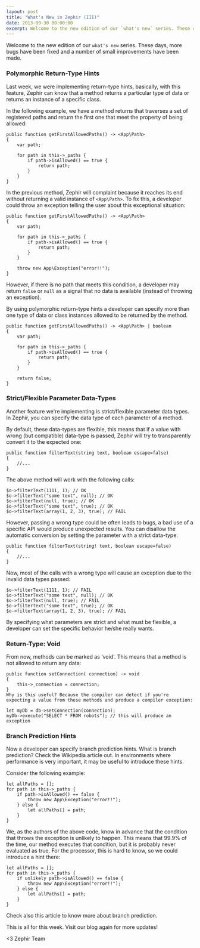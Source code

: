 ```yaml
---
layout: post
title: "What's New in Zephir (III)"
date: 2013-09-30 00:00:00
excerpt: Welcome to the new edition of our `what's new` series. These days, more bugs have been fixed and a number of small improvements have been made...
---
```


Welcome to the new edition of our `what's new` series. These days, more bugs have been fixed and a number of small improvements have been made.

### Polymorphic Return-Type Hints
Last week, we were implementing return-type hints, basically, with this feature, Zephir can know that a method returns a particular type of data or returns an instance of a specific class.

In the following example, we have a method returns that traverses a set of registered paths and return the first one that meet the property of being allowed:

```zephir
public function getFirstAllowedPaths() -> <App\Path>
{
    var path;
    
    for path in this->_paths {
        if path->isAllowed() == true {
            return path;
        }
    }
}
```

In the previous method, Zephir will complaint because it reaches its end without returning a valid instance of `<App\Path>`. To fix this, a developer could throw an exception telling the user about this exceptional situation:

```zephir
public function getFirstAllowedPaths() -> <App\Path>
{
    var path;
    
    for path in this->_paths {
        if path->isAllowed() == true {
            return path;
        }
    }

    throw new App\Exception("error!!");
}
```

However, if there is no path that meets this condition, a developer may return `false` or `null` as a signal that no data is available (instead of throwing an exception).

By using polymorphic return-type hints a developer can specify more than one type of data or class instances allowed to be returned by the method.

```zephir
public function getFirstAllowedPaths() -> <App\Path> | boolean
{
    var path;
    
    for path in this->_paths {
        if path->isAllowed() == true {
            return path;
        }
    }

    return false;
}
```

### Strict/Flexible Parameter Data-Types
Another feature we're implementing is strict/flexible parameter data types. In Zephir, you can specify the data type of each parameter of a method.

By default, these data-types are flexible, this means that if a value with wrong (but compatible) data-type is passed, Zephir will try to transparently convert it to the expected one:

```zephir
public function filterText(string text, boolean escape=false)
{
    //...
}
```

The above method will work with the following calls:

```zephir
$o->filterText(1111, 1); // OK
$o->filterText("some text", null); // OK
$o->filterText(null, true); // OK
$o->filterText("some text", true); // OK
$o->filterText(array(1, 2, 3), true); // FAIL
```

However, passing a wrong type could be often leads to bugs, a bad use of a specific API would produce unexpected results. You can disallow the automatic conversion by setting the parameter with a strict data-type:

```zephir
public function filterText(string! text, boolean escape=false)
{
    //...
}
```

Now, most of the calls with a wrong type will cause an exception due to the invalid data types passed:

```zephir
$o->filterText(1111, 1); // FAIL
$o->filterText("some text", null); // OK
$o->filterText(null, true); // FAIL
$o->filterText("some text", true); // OK
$o->filterText(array(1, 2, 3), true); // FAIL
```

By specifying what parameters are strict and what must be flexible, a developer can set the specific behavior he/she really wants.

### Return-Type: Void
From now, methods can be marked as ‘void'. This means that a method is not allowed to return any data:

```zephir
public function setConnection( connection) -> void
{
    this->_connection = connection;
}
Why is this useful? Because the compiler can detect if you're expecting a value from these methods and produce a compiler exception:

let myDb = db->setConnection(connection);
myDb->execute("SELECT * FROM robots"); // this will produce an exception
```

### Branch Prediction Hints
Now a developer can specify branch prediction hints. What is branch prediction? Check the Wikipedia article out. In environments where performance is very important, it may be useful to introduce these hints.

Consider the following example:

```zephir
let allPaths = [];
for path in this->_paths {
    if path->isAllowed() == false {
        throw new App\Exception("error!!");
    } else {
        let allPaths[] = path;
    }
}
```

We, as the authors of the above code, know in advance that the condition that throws the exception is unlikely to happen. This means that 99.9% of the time, our method executes that condition, but it is probably never evaluated as true. For the processor, this is hard to know, so we could introduce a hint there:

```zephir
let allPaths = [];
for path in this->_paths {
    if unlikely path->isAllowed() == false {
        throw new App\Exception("error!!");
    } else {
        let allPaths[] = path;
    }
}
```

Check also this article to know more about branch prediction.

This is all for this week. Visit our blog again for more updates!

<3 Zephir Team